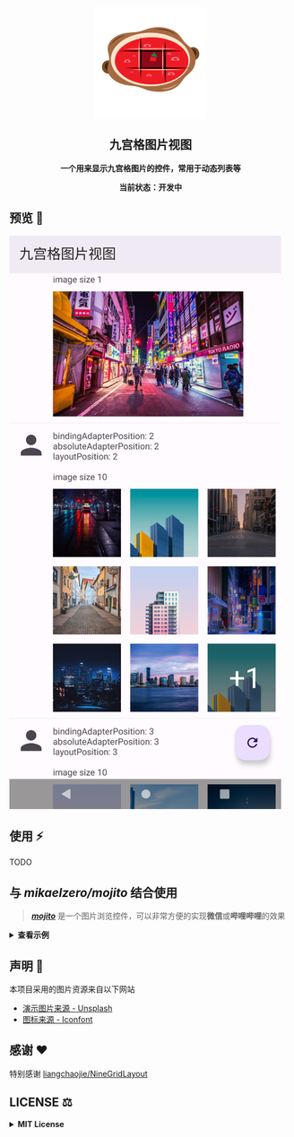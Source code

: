 <p align="center">
 <img width="200px" src="./assets/icon.svg" align="center" alt="九宫格图片视图" />
 <h2 align="center">九宫格图片视图</h2>
 <p align="center"><strong>一个用来显示九宫格图片的控件，常用于动态列表等</strong></p>
 <p align="center"><strong>当前状态：开发中</strong></p>
</p>

## 预览 🔎

![preview](./assets/preview.png)

## 使用 ⚡

TODO

## 与 ***mikaelzero/mojito*** 结合使用

> ***[mojito](https://github.com/mikaelzero/mojito)*** 是一个图片浏览控件，可以非常方便的实现**微信**或**哔哩哔哩**的效果

<details>
<summary><strong>查看示例</strong></summary>

<br />

```kt
ImageAdapter(data, object : OnImageItemClickListener {
    override fun onClick(
        nineGridView: NineGridImageView,
        imageView: ImageView,
        url: String,
        urlList: List<String>,
        externalPosition: Int,
        position: Int
    ) {
        Mojito.start(imageView.context) {
            urls(urlList)
            position(position)
            progressLoader {
                DefaultPercentProgress()
            }
            setIndicator(NumIndicator())
            views(imageView)
        }
    }
})
```
</details>

## 声明 📄

本项目采用的图片资源来自以下网站

- [演示图片来源 - Unsplash](https://unsplash.com)
- [图标来源 - Iconfont](https://www.iconfont.cn/user/detail?uid=19083)

## 感谢 ❤

特别感谢 [liangchaojie/NineGridLayout](https://github.com/liangchaojie/NineGridLayout) 

## LICENSE ⚖

<details>
<summary><strong>MIT License</strong></summary>

<br />

```
MIT License

Copyright (c) 2021 Plain

Permission is hereby granted, free of charge, to any person obtaining a copy
of this software and associated documentation files (the "Software"), to deal
in the Software without restriction, including without limitation the rights
to use, copy, modify, merge, publish, distribute, sublicense, and/or sell
copies of the Software, and to permit persons to whom the Software is
furnished to do so, subject to the following conditions:

The above copyright notice and this permission notice shall be included in all
copies or substantial portions of the Software.

THE SOFTWARE IS PROVIDED "AS IS", WITHOUT WARRANTY OF ANY KIND, EXPRESS OR
IMPLIED, INCLUDING BUT NOT LIMITED TO THE WARRANTIES OF MERCHANTABILITY,
FITNESS FOR A PARTICULAR PURPOSE AND NONINFRINGEMENT. IN NO EVENT SHALL THE
AUTHORS OR COPYRIGHT HOLDERS BE LIABLE FOR ANY CLAIM, DAMAGES OR OTHER
LIABILITY, WHETHER IN AN ACTION OF CONTRACT, TORT OR OTHERWISE, ARISING FROM,
OUT OF OR IN CONNECTION WITH THE SOFTWARE OR THE USE OR OTHER DEALINGS IN THE
SOFTWARE.
```
</details>